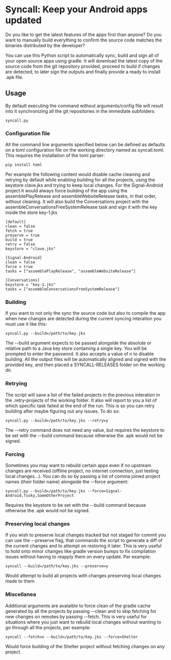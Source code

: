 # Syncall: Keep your Android apps updated
Do you like to get the latest features of the apps first than anyone?
Do you want to manually build everything to confirm the source code matches the binaries distributed by the developer?

You can use this Python script to automatically sync, build and sign all of your open source apps using gradle. It will download the latest copy of the source code from the git repository provided, proceed to build if changes are detected, to later sign the outputs and finally provide a ready to install .apk file.

## Usage
By default executing the command without arguments/config file will result into it synchronizing all the git repositories in the immediate subfolders.
```
syncall.py
```

### Configuration file
All the command line arguments specified below can be defined as defaults on a toml configuration file on the working directory named as syncall.toml.
This requires the installation of the toml parser:
```
pip install toml
```
Per example the following content would disable cache cleaning and retrying by default while enabling building for all the projects, using the keystore clave.jks and trying to keep local changes.
For the Signal-Android project it would always force building of the app using the assemblePlayRelease and assembleWebsiteRelease tasks, in that order, without cleaning.
It will also build the Conversations project with the assembleConversationsFreeSystemRelease task and sign it with the key inside the store key-1.jks
```
[default]
clean = false
fetch = true
preserve = true
build = true
retry = false
keystore = "clave.jks"

[Signal-Android]
clean = false
force = true
tasks = ["assemblePlayRelease", "assembleWebsiteRelease"]

[Conversations]
keystore = "key-1.jks"
tasks = ["assembleConversationsFreeSystemRelease"]
```

### Building
If you want to not only the sync the source code but also to compile the app when new changes are detected during the current syncing interation you must use it like this:
```
syncall.py --build=/path/to/key.jks
```
The --build argument expects to be passed alongside the absolute or relative path to a Java key store containing a single key. You will be prompted to enter the password. It also accepts a value of n to disable building.
All the output files will be automatically aligned and signed with the provided key, and then placed a SYNCALL-RELEASES folder on the working dir.

### Retrying
The script will save a list of the failed projects in the previous interation in the .retry-projects of the working folder. It also will report to you a list of which specific task failed at the end of the run. This is so you can retry building after maybe figuring out any issues.
To do so:
```
syncall.py --build=/path/to/key.jks --retry=y
```
The --retry command does not need any value, but requires the keystore to be set with the --build command because otherwise the .apk would not be signed.

### Forcing
Sometimes you may want to rebuild certain apps even if no upstream changes are received (offline project, no internet connection, just testing local changes...). You can do so by passing a list of comma joined project names (their folder name) alongside the --force argument:
```
syncall.py --build=/path/to/key.jks --force=Signal-Android,Tusky,SomeOtherProject
```
Requires the keystore to be set with the --build command because otherwise the .apk would not be signed.

### Preserving local changes
If you wish to preserve local changes tracked but not staged for commit you can use the --preserve flag, that commands the script to generate a diff of the current changes and to attempt on restoring it later. This is very useful to hold onto minor changes like gradle version bumps to fix compilation issues without having to reapply them on every update.
Per example:
```
syncall --build=/path/to/key.jks --preserve=y
```
Would attempt to build all projects with changes preserving local changes made to them

### Miscellanea
Additional arguments are avalaible to force clean of the gradle cache generated by all the projects by passing --clean and to skip fetching for new changes on remotes by passing --fetch.
This is very useful for situations where you just want to rebuild local changes without wanting to go through all the projects, per example:
```
syncall --fetch=n --build=/path/to/key.jks --force=Shelter
```
Would force building of the Shelter project without fetching changes on any project.
